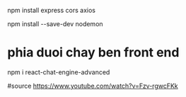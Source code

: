 npm install express cors axios

npm install --save-dev nodemon

# phia duoi chay ben front end

npm i react-chat-engine-advanced

#source
https://www.youtube.com/watch?v=Fzv-rgwcFKk
